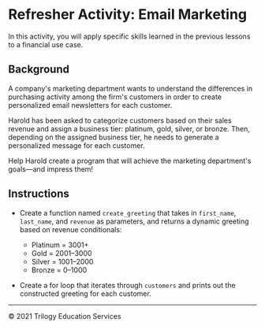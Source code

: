 # Refresher Activity: Email Marketing

In this activity, you will apply specific skills learned in the previous lessons to a financial use case.

## Background

A company's marketing department wants to understand the differences in purchasing activity among the firm's customers in order to create personalized email newsletters for each customer.

Harold has been asked to categorize customers based on their sales revenue and assign a business tier: platinum, gold, silver, or bronze. Then, depending on the assigned business tier, he needs to generate a personalized message for each customer.

Help Harold create a program that will achieve the marketing department's goals––and impress them!

## Instructions

* Create a function named `create_greeting` that takes in `first_name`, `last_name`, and `revenue` as parameters, and returns a dynamic greeting based on revenue conditionals:

  * Platinum = 3001+
  * Gold = 2001–3000
  * Silver = 1001–2000
  * Bronze = 0–1000

* Create a for loop that iterates through `customers` and prints out the constructed greeting for each customer.

---

© 2021 Trilogy Education Services
